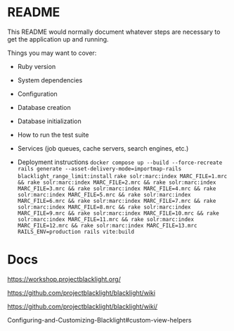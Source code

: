 # README

This README would normally document whatever steps are necessary to get the
application up and running.

Things you may want to cover:

* Ruby version

* System dependencies

* Configuration

* Database creation

* Database initialization

* How to run the test suite

* Services (job queues, cache servers, search engines, etc.)

* Deployment instructions
`docker compose up --build --force-recreate`
`rails generate --asset-delivery-mode=importmap-rails blacklight_range_limit:install`
`rake solr:marc:index MARC_FILE=1.mrc && rake solr:marc:index MARC_FILE=2.mrc && rake solr:marc:index MARC_FILE=3.mrc && rake solr:marc:index MARC_FILE=4.mrc && rake solr:marc:index MARC_FILE=5.mrc && rake solr:marc:index MARC_FILE=6.mrc && rake solr:marc:index MARC_FILE=7.mrc && rake solr:marc:index MARC_FILE=8.mrc && rake solr:marc:index MARC_FILE=9.mrc && rake solr:marc:index MARC_FILE=10.mrc && rake solr:marc:index MARC_FILE=11.mrc && rake solr:marc:index MARC_FILE=12.mrc && rake solr:marc:index MARC_FILE=13.mrc`
`RAILS_ENV=production rails vite:build`

# Docs
https://workshop.projectblacklight.org/

https://github.com/projectblacklight/blacklight/wiki

https://github.com/projectblacklight/blacklight/wiki/

Configuring-and-Customizing-Blacklight#custom-view-helpers
